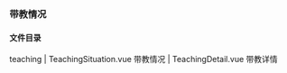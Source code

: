 ### 带教情况

#### 文件目录

teaching
        |
        TeachingSituation.vue 带教情况
        |
        TeachingDetail.vue 带教详情
